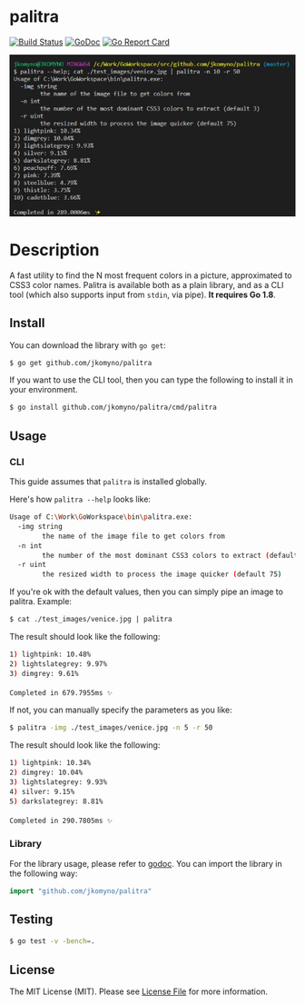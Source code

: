 # palitra

[![Build Status](https://travis-ci.org/jkomyno/palitra.svg?branch=master)](https://travis-ci.org/jkomyno/palitra) [![GoDoc](https://godoc.org/github.com/jkomyno/palitra?status.svg)](https://godoc.org/github.com/jkomyno/palitra) [![Go Report Card](https://goreportcard.com/badge/github.com/jkomyno/palitra)](https://goreportcard.com/report/github.com/jkomyno/palitra)

![Example image](./images/screenshot.jpg)

# Description
A fast utility to find the N most frequent colors in a picture, approximated to CSS3 color names.
Palitra is available both as a plain library, and as a CLI tool (which also supports input from `stdin`, via pipe).
**It requires Go 1.8**.

## Install

You can download the library with `go get`:

```bash
$ go get github.com/jkomyno/palitra
```

If you want to use the CLI tool, then you can type the following to install it in your environment.

```bash
$ go install github.com/jkomyno/palitra/cmd/palitra
```

## Usage

### CLI

This guide assumes that `palitra` is installed globally.

Here's how `palitra --help` looks like:

```bash
Usage of C:\Work\GoWorkspace\bin\palitra.exe:
  -img string
        the name of the image file to get colors from
  -n int
        the number of the most dominant CSS3 colors to extract (default 3)
  -r uint
        the resized width to process the image quicker (default 75)
```

If you're ok with the default values, then you can simply pipe an image to palitra. Example:

```bash
$ cat ./test_images/venice.jpg | palitra
```

The result should look like the following:
```bash
1) lightpink: 10.48%
2) lightslategrey: 9.97%
3) dimgrey: 9.61%

Completed in 679.7955ms ✨
```

If not, you can manually specify the parameters as you like:

```bash
$ palitra -img ./test_images/venice.jpg -n 5 -r 50
```

The result should look like the following:
```bash
1) lightpink: 10.34%
2) dimgrey: 10.04%
3) lightslategrey: 9.93%
4) silver: 9.15%
5) darkslategrey: 8.81%

Completed in 290.7805ms ✨
```

### Library

For the library usage, please refer to [godoc](https://godoc.org/github.com/jkomyno/palitra).
You can import the library in the following way:

```go
import "github.com/jkomyno/palitra"
```

## Testing

``` bash
$ go test -v -bench=.
```

## License

The MIT License (MIT). Please see [License File](LICENSE.md) for more information.